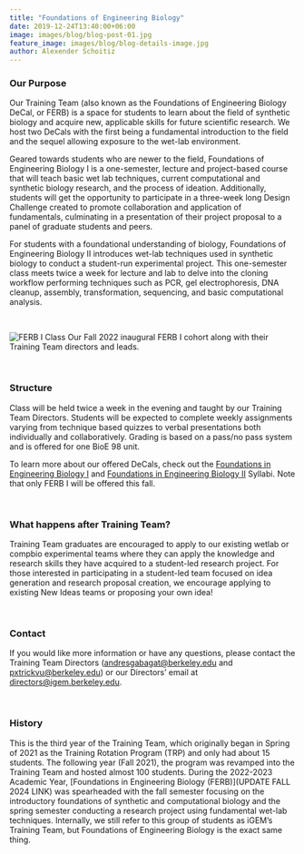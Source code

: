```yaml
---
title: "Foundations of Engineering Biology"
date: 2019-12-24T13:40:00+06:00
image: images/blog/blog-post-01.jpg
feature_image: images/blog/blog-details-image.jpg
author: Alexender Schoitiz
---
```

### Our Purpose

Our Training Team (also known as the Foundations of Engineering Biology DeCal, or FERB) is a space for students to learn about the field of synthetic biology and acquire new, applicable skills for future scientific research. We host two DeCals with the first being a fundamental introduction to the field and the sequel allowing exposure to the wet-lab environment.

Geared towards students who are newer to the field, Foundations of Engineering Biology I is a one-semester, lecture and project-based course that will teach basic wet lab techniques, current computational and synthetic biology research, and the process of ideation. Additionally, students will get the opportunity to participate in a three-week long Design Challenge created to promote collaboration and application of fundamentals, culminating in a presentation of their project proposal to a panel of graduate students and peers. 

For students with a foundational understanding of biology, Foundations of Engineering Biology II introduces wet-lab techniques used in synthetic biology to conduct a student-run experimental project. This one-semester class meets twice a week for lecture and lab to delve into the cloning workflow performing techniques such as PCR, gel electrophoresis, DNA cleanup, assembly, transformation, sequencing, and basic computational analysis.

&nbsp;

![FERB I Class](/images/training/ferb-class.png "A previous FERB I class.")
Our Fall 2022 inaugural FERB I cohort along with their Training Team directors and leads.

&nbsp;

### Structure

Class will be held twice a week in the evening and taught by our Training Team Directors. Students will be expected to complete weekly assignments varying from technique based quizzes to verbal presentations both individually and collaboratively. Grading is based on a pass/no pass system and is offered for one BioE 98 unit.

To learn more about our offered DeCals, check out the [Foundations in Engineering Biology I](https://docs.google.com/document/d/1YhhyPpJ9LPFbphBI3riirGSMR59xnUKAn5MieGPPPg8/edit?usp=sharing) and [Foundations in Engineering Biology II](https://docs.google.com/document/d/1qp1VQfMmCr7lsIilsCm2E-3oXe9Sqj3tRkuM5Dxsd8A/edit?usp=sharing) Syllabi. Note that only FERB I will be offered this fall.

&nbsp;
### What happens after Training Team?

Training Team graduates are encouraged to apply to our existing wetlab or compbio experimental teams where they can apply the knowledge and research skills they have acquired to a student-led research project. For those interested in participating in a student-led team focused on idea generation and research proposal creation, we encourage applying to existing New Ideas teams or proposing your own idea!

&nbsp;
### Contact

<!--![Training Team Directors](/images/training/TTDirectors23-24.png "Katie and George, our Training Team Directors")-->

If you would like more information or have any questions, please contact the Training Team Directors (<andresgabagat@berkeley.edu> and <pxtrickvu@berkeley.edu>) or our Directors’ email at <directors@igem.berkeley.edu>.

&nbsp;
### History

This is the third year of the Training Team, which originally began in Spring of 2021 as the Training Rotation Program (TRP) and only had about 15 students. The following year (Fall 2021), the program was revamped into the Training Team and hosted almost 100 students. During the 2022-2023 Academic Year, [Foundations in Engineering Biology (FERB)](UPDATE FALL 2024 LINK) was spearheaded with the fall semester focusing on the introductory foundations of synthetic and computational biology and the spring semester conducting a research project using fundamental wet-lab techniques. Internally, we still refer to this group of students as iGEM’s Training Team, but Foundations of Engineering Biology is the exact same thing.